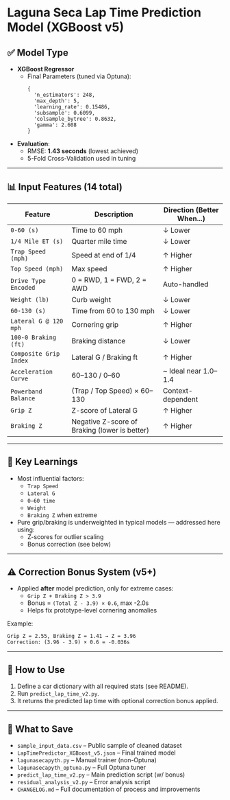 # Laguna Seca Lap Time Prediction Model (XGBoost v5)

## ✅ Model Type
- **XGBoost Regressor**
  - Final Parameters (tuned via Optuna):
    ```
    {
      'n_estimators': 248,
      'max_depth': 5,
      'learning_rate': 0.15486,
      'subsample': 0.6099,
      'colsample_bytree': 0.8632,
      'gamma': 2.608
    }
    ```
- **Evaluation**:
  - RMSE: **1.43 seconds** (lowest achieved)
  - 5-Fold Cross-Validation used in tuning

---

## 📊 Input Features (14 total)

| Feature | Description | Direction (Better When...) |
|--------|-------------|-----------------------------|
| `0-60 (s)` | Time to 60 mph | ↓ Lower |
| `1/4 Mile ET (s)` | Quarter mile time | ↓ Lower |
| `Trap Speed (mph)` | Speed at end of 1/4 | ↑ Higher |
| `Top Speed (mph)` | Max speed | ↑ Higher |
| `Drive Type Encoded` | 0 = RWD, 1 = FWD, 2 = AWD | Auto-handled |
| `Weight (lb)` | Curb weight | ↓ Lower |
| `60-130 (s)` | Time from 60 to 130 mph | ↓ Lower |
| `Lateral G @ 120 mph` | Cornering grip | ↑ Higher |
| `100-0 Braking (ft)` | Braking distance | ↓ Lower |
| `Composite Grip Index` | Lateral G / Braking ft | ↑ Higher |
| `Acceleration Curve` | 60–130 / 0–60 | ~ Ideal near 1.0–1.4 |
| `Powerband Balance` | (Trap / Top Speed) × 60–130 | Context-dependent |
| `Grip Z` | Z-score of Lateral G | ↑ Higher |
| `Braking Z` | Negative Z-score of Braking (lower is better) | ↑ Higher |

---

## 🧠 Key Learnings
- Most influential factors:
  - `Trap Speed`
  - `Lateral G`
  - `0–60 time`
  - `Weight`
  - `Braking Z` when extreme
- Pure grip/braking is underweighted in typical models — addressed here using:
  - Z-scores for outlier scaling
  - Bonus correction (see below)

---

## ⚠️ Correction Bonus System (v5+)

- Applied **after** model prediction, only for extreme cases:
  - `Grip Z + Braking Z > 3.9`
  - Bonus = `(Total Z - 3.9) × 0.6`, max -2.0s
  - Helps fix prototype-level cornering anomalies

Example:
```
Grip Z = 2.55, Braking Z = 1.41 → Z = 3.96
Correction: (3.96 - 3.9) × 0.6 = -0.036s
```

---

## 🧪 How to Use

1. Define a car dictionary with all required stats (see README).
2. Run `predict_lap_time_v2.py`.
3. It returns the predicted lap time with optional correction bonus applied.

---

## 🧾 What to Save

- `sample_input_data.csv` – Public sample of cleaned dataset
- `LapTimePredictor_XGBoost_v5.json` – Final trained model
- `lagunasecapyth.py` – Manual trainer (non-Optuna)
- `lagunasecapyth_optuna.py` – Full Optuna tuner
- `predict_lap_time_v2.py` – Main prediction script (w/ bonus)
- `residual_analysis_v2.py` – Error analysis script
- `CHANGELOG.md` – Full documentation of process and improvements
